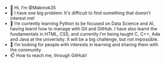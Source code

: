 - 👋 Hi, I’m @Makmok35
- 👀 I have one big problem: It's difficult to find something that doesn't interest me!
- 🌱 I’m currently learning Python to be focused on Data Science and AI, having learnt how to manage with Git and GitHub. I have also learnt the fundamentals in HTML, CSS, and currently I'm being taught C, C++, Ada and Java at the univerisity. It will be a big challenge, but not impossible.
- 💞️ I’m looking for people with interests in learning and sharing them with the community
- 📫 How to reach me, through GitHub!

<!---
Makmok35/Makmok35 is a ✨ special ✨ repository because its `README.md` (this file) appears on your GitHub profile.
You can click the Preview link to take a look at your changes.
--->

